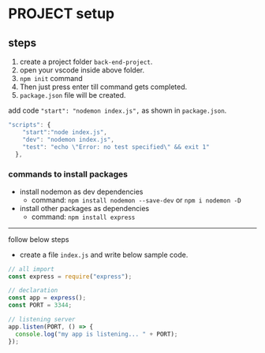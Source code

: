 # PROJECT setup

## steps

1. create a project folder `back-end-project`.
1. open your vscode inside above folder.
1. `npm init` command
1. Then just press enter till command gets completed.
1. `package.json` file will be created.

add code `"start": "nodemon index.js",` as shown in `package.json`.

```javascript
"scripts": {
    "start":"node index.js",
    "dev": "nodemon index.js",
    "test": "echo \"Error: no test specified\" && exit 1"
  },
```

### commands to install packages

- install nodemon as dev dependencies
  - command: `npm install nodemon --save-dev` or `npm i nodemon -D`
- install other packages as dependencies
  - command: `npm install express`

---

follow below steps

- create a file `index.js` and write below sample code.

```javascript
// all import
const express = require("express");

// declaration
const app = express();
const PORT = 3344;

// listening server
app.listen(PORT, () => {
  console.log("my app is listening... " + PORT);
});
```
